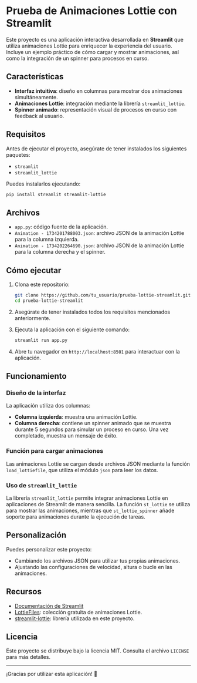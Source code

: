 # Prueba de Animaciones Lottie con Streamlit

Este proyecto es una aplicación interactiva desarrollada en **Streamlit** que utiliza animaciones Lottie para enriquecer la experiencia del usuario. Incluye un ejemplo práctico de cómo cargar y mostrar animaciones, así como la integración de un spinner para procesos en curso.

## Características

- **Interfaz intuitiva**: diseño en columnas para mostrar dos animaciones simultáneamente.
- **Animaciones Lottie**: integración mediante la librería `streamlit_lottie`.
- **Spinner animado**: representación visual de procesos en curso con feedback al usuario.

## Requisitos

Antes de ejecutar el proyecto, asegúrate de tener instalados los siguientes paquetes:

- `streamlit`
- `streamlit_lottie`

Puedes instalarlos ejecutando:

```bash
pip install streamlit streamlit-lottie
```

## Archivos

- `app.py`: código fuente de la aplicación.
- `Animation - 1734201788003.json`: archivo JSON de la animación Lottie para la columna izquierda.
- `Animation - 1734202264690.json`: archivo JSON de la animación Lottie para la columna derecha y el spinner.

## Cómo ejecutar

1. Clona este repositorio:

   ```bash
   git clone https://github.com/tu_usuario/prueba-lottie-streamlit.git
   cd prueba-lottie-streamlit
   ```

2. Asegúrate de tener instalados todos los requisitos mencionados anteriormente.

3. Ejecuta la aplicación con el siguiente comando:

   ```bash
   streamlit run app.py
   ```

4. Abre tu navegador en `http://localhost:8501` para interactuar con la aplicación.

## Funcionamiento

### Diseño de la interfaz
La aplicación utiliza dos columnas:

- **Columna izquierda**: muestra una animación Lottie.
- **Columna derecha**: contiene un spinner animado que se muestra durante 5 segundos para simular un proceso en curso. Una vez completado, muestra un mensaje de éxito.

### Función para cargar animaciones
Las animaciones Lottie se cargan desde archivos JSON mediante la función `load_lottiefile`, que utiliza el módulo `json` para leer los datos.

### Uso de `streamlit_lottie`
La librería `streamlit_lottie` permite integrar animaciones Lottie en aplicaciones de Streamlit de manera sencilla. La función `st_lottie` se utiliza para mostrar las animaciones, mientras que `st_lottie_spinner` añade soporte para animaciones durante la ejecución de tareas.

## Personalización

Puedes personalizar este proyecto:

- Cambiando los archivos JSON para utilizar tus propias animaciones.
- Ajustando las configuraciones de velocidad, altura o bucle en las animaciones.

## Recursos

- [Documentación de Streamlit](https://docs.streamlit.io/)
- [LottieFiles](https://lottiefiles.com/): colección gratuita de animaciones Lottie.
- [streamlit-lottie](https://github.com/andfanilo/streamlit-lottie): librería utilizada en este proyecto.

## Licencia

Este proyecto se distribuye bajo la licencia MIT. Consulta el archivo `LICENSE` para más detalles.

---

¡Gracias por utilizar esta aplicación! 🎉

